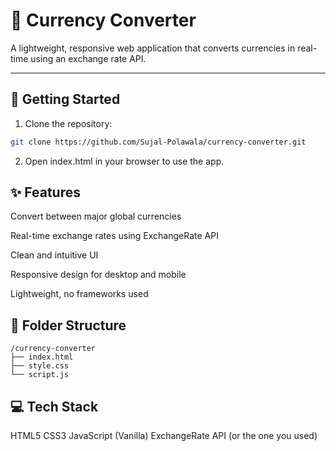 # 💱 Currency Converter

A lightweight, responsive web application that converts currencies in real-time using an exchange rate API.

---

## 🚀 Getting Started

1. Clone the repository:

```bash
git clone https://github.com/Sujal-Polawala/currency-converter.git
```

2. Open index.html in your browser to use the app.

## ✨ Features
Convert between major global currencies

Real-time exchange rates using ExchangeRate API

Clean and intuitive UI

Responsive design for desktop and mobile

Lightweight, no frameworks used

## 📁 Folder Structure
```
/currency-converter
├── index.html
├── style.css
└── script.js
```
## 💻 Tech Stack
HTML5
CSS3
JavaScript (Vanilla)
ExchangeRate API (or the one you used)
